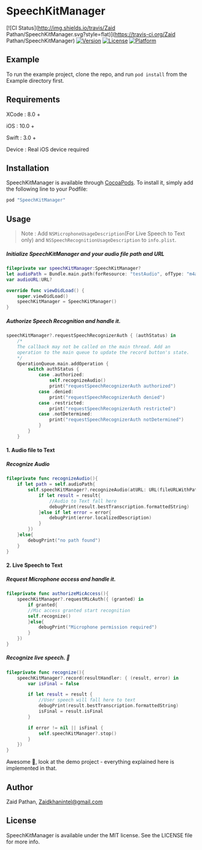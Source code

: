 # SpeechKitManager

[![CI Status](http://img.shields.io/travis/Zaid Pathan/SpeechKitManager.svg?style=flat)](https://travis-ci.org/Zaid Pathan/SpeechKitManager)
[![Version](https://img.shields.io/cocoapods/v/SpeechKitManager.svg?style=flat)](http://cocoapods.org/pods/SpeechKitManager)
[![License](https://img.shields.io/cocoapods/l/SpeechKitManager.svg?style=flat)](http://cocoapods.org/pods/SpeechKitManager)
[![Platform](https://img.shields.io/cocoapods/p/SpeechKitManager.svg?style=flat)](http://cocoapods.org/pods/SpeechKitManager)

## Example

To run the example project, clone the repo, and run `pod install` from the Example directory first.

## Requirements
XCode   : 8.0 +

iOS     : 10.0 +

Swift   : 3.0 +

Device  : Real iOS device required

## Installation

SpeechKitManager is available through [CocoaPods](http://cocoapods.org). To install
it, simply add the following line to your Podfile:

```ruby
pod "SpeechKitManager"
```

## Usage

> Note : Add `NSMicrophoneUsageDescription`(For Live Speech to Text only) and `NSSpeechRecognitionUsageDescription` to `info.plist`.

##### Initialize SpeechKitManager and your audio file path and URL

```swift
fileprivate var speechKitManager:SpeechKitManager?
let audioPath = Bundle.main.path(forResource: "testAudio", ofType: "m4a")   //For audio file to text
var audioURL:URL?                                                           //For audio file to text

override func viewDidLoad() {
    super.viewDidLoad()
    speechKitManager = SpeechKitManager()
}
```

##### Authorize Speech Recognition and handle it.

```swift
speechKitManager?.requestSpeechRecognizerAuth { (authStatus) in
    /*
    The callback may not be called on the main thread. Add an
    operation to the main queue to update the record button's state.
    */
    OperationQueue.main.addOperation {
        switch authStatus {
            case .authorized:
                self.recognizeAudio()
                print("requestSpeechRecognizerAuth authorized")
            case .denied:
                print("requestSpeechRecognizerAuth denied")
            case .restricted:
                print("requestSpeechRecognizerAuth restricted")
            case .notDetermined:
                print("requestSpeechRecognizerAuth notDetermined")
            }
        }
    }
```

#### 1. Audio file to Text

##### Recognize Audio

```swift
fileprivate func recognizeAudio(){
    if let path = self.audioPath{
        self.speechKitManager?.recognizeAudio(atURL: URL(fileURLWithPath: path), resultHandler: { (result, error) in
            if let result = result{
                //Audio to Text fall here
                debugPrint(result.bestTranscription.formattedString)
            }else if let error = error{
                debugPrint(error.localizedDescription)
            }
        })
    }else{
        debugPrint("no path found")
    }
}
```


#### 2. Live Speech to Text

##### Request Microphone access and handle it.

```swift
fileprivate func authorizeMicAccess(){
    speechKitManager?.requestMicAuth({ (granted) in
        if granted{
        //Mic access granted start recognition
        self.recognize()
        }else{
            debugPrint("Microphone permission required")
        }
    })
}
```

##### Recognize live speech. 📢

```swift
fileprivate func recognize(){
    speechKitManager?.record(resultHandler: { (result, error) in
        var isFinal = false

        if let result = result {
            //User speech will fall here to text
            debugPrint(result.bestTranscription.formattedString)
            isFinal = result.isFinal
        }

        if error != nil || isFinal {
            self.speechKitManager?.stop()
        }
    })
}
```

Awesome 🙌, look at the demo project - everything explained here is implemented in that.

## Author

Zaid Pathan, Zaidkhanintel@gmail.com

## License

SpeechKitManager is available under the MIT license. See the LICENSE file for more info.
